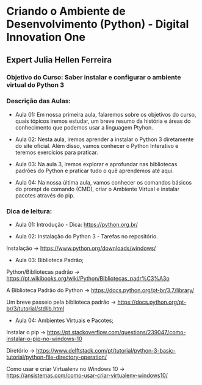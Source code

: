 # Criando o Ambiente de Desenvolvimento (Python) - Digital Innovation One

## Expert Julia Hellen Ferreira

### Objetivo do Curso: Saber instalar e configurar o ambiente virtual do Python 3

### Descrição das Aulas:

- Aula 01: Em nossa primeira aula, falaremos sobre os objetivos do curso, quais tópicos iremos estudar, um breve resumo da história e áreas do conhecimento que podemos usar a linguagem Ptyhon.

- Aula 02: Nesta aula, iremos aprender a instalar o Python 3 diretamente do site oficial. Além disso, vamos conhecer o Python Interativo e teremos exercícios para praticar.

- Aula 03: Na aula 3, iremos explorar e aprofundar nas bibliotecas padrões do Python e praticar tudo o quê aprendemos até aqui. 

- Aula 04: Na nossa última aula, vamos conhecer os comandos básicos do prompt de comando (CMD), criar o Ambiente Virtual e instalar pacotes através do pip. 

### Dica de leitura:

- Aula 01:  Introdução - Dica: https://python.org.br/

- Aula 02: Instalação do Python 3 - Tarefas no repositório.

Instalação -> https://www.python.org/downloads/windows/

- Aula 03: Biblioteca Padrão;

Python/Bibliotecas padrão -> https://pt.wikibooks.org/wiki/Python/Bibliotecas_padr%C3%A3o

A Biblioteca Padrão do Python -> https://docs.python.org/pt-br/3.7/library/

Um breve passeio pela biblioteca padrão -> https://docs.python.org/pt-br/3/tutorial/stdlib.html
- Aula 04: Ambientes Virtuais e Pacotes;

Instalar o pip -> https://pt.stackoverflow.com/questions/239047/como-instalar-o-pip-no-windows-10

Diretório -> https://www.delftstack.com/pt/tutorial/python-3-basic-tutorial/python-file-directory-operation/

Como usar e criar Virtualenv no Windows 10 -> https://ansistemas.com/como-usar-criar-virtualenv-windows10/


